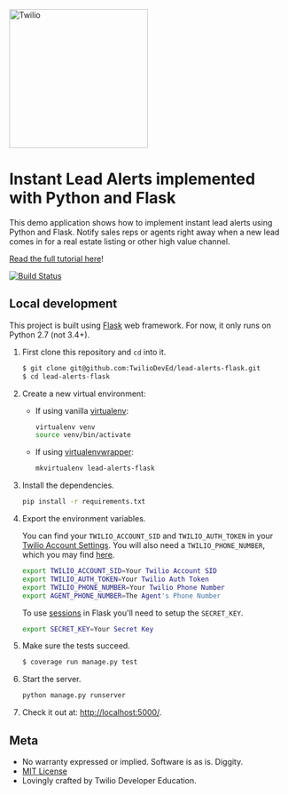 <a href="https://www.twilio.com">
  <img src="https://static0.twilio.com/marketing/bundles/marketing/img/logos/wordmark-red.svg" alt="Twilio" width="250" />
</a>

# Instant Lead Alerts implemented with Python and Flask

This demo application shows how to implement instant lead alerts using Python and Flask. Notify sales reps or agents right away when a new lead comes in for a real estate listing or other high value channel.

[Read the full tutorial here](https://www.twilio.com/docs/tutorials/walkthrough/lead-alerts/python/flask)!

[![Build Status](https://travis-ci.org/TwilioDevEd/lead-alerts-flask.svg?branch=master)](https://travis-ci.org/TwilioDevEd/lead-alerts-flask)

## Local development

This project is built using [Flask](http://flask.pocoo.org/) web framework.
For now, it only runs on Python 2.7 (not 3.4+).

1. First clone this repository and `cd` into it.

   ```bash
   $ git clone git@github.com:TwilioDevEd/lead-alerts-flask.git
   $ cd lead-alerts-flask
   ```


1. Create a new virtual environment:

   * If using vanilla [virtualenv](https://virtualenv.pypa.io/en/latest/):

     ```bash
     virtualenv venv
     source venv/bin/activate
     ```

   * If using [virtualenvwrapper](https://virtualenvwrapper.readthedocs.org/en/latest/):

     ```bash
     mkvirtualenv lead-alerts-flask
     ```

1. Install the dependencies.

   ```bash
   pip install -r requirements.txt
   ```

1. Export the environment variables.

   You can find your `TWILIO_ACCOUNT_SID` and `TWILIO_AUTH_TOKEN` in your
   [Twilio Account Settings](https://www.twilio.com/user/account/settings).
   You will also need a `TWILIO_PHONE_NUMBER`, which you may find [here](https://www.twilio.com/user/account/phone-numbers/incoming).

   ```bash
   export TWILIO_ACCOUNT_SID=Your Twilio Account SID
   export TWILIO_AUTH_TOKEN=Your Twilio Auth Token
   export TWILIO_PHONE_NUMBER=Your Twilio Phone Number
   export AGENT_PHONE_NUMBER=The Agent's Phone Number
   ```

   To use [sessions](http://flask.pocoo.org/docs/0.10/quickstart/) in Flask you'll need to setup the `SECRET_KEY`.

   ```bash
   export SECRET_KEY=Your Secret Key
   ```

1. Make sure the tests succeed.

    ```bash
    $ coverage run manage.py test
    ```

1. Start the server.

   ```bash
   python manage.py runserver
   ```

1. Check it out at: [http://localhost:5000/](http://localhost:5000/).

## Meta

* No warranty expressed or implied. Software is as is. Diggity.
* [MIT License](http://www.opensource.org/licenses/mit-license.html)
* Lovingly crafted by Twilio Developer Education.
